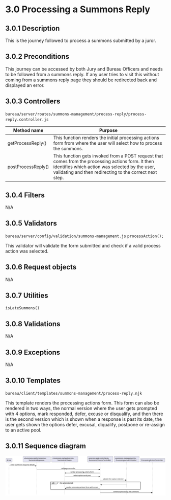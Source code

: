 # 3.0 Processing a Summons Reply
## 3.0.1 Description
This is the journey followed to process a summons submitted by a juror.

## 3.0.2 Preconditions
This journey can be accessed by both Jury and Bureau Officers and needs to be followed from a summons reply. If any user tries to visit this without coming from a summons reply page they should be redirected back and displayed an error.

## 3.0.3 Controllers
`bureau/server/routes/summons-management/process-reply/process-reply.controller.js`

| Method name | Purpose |
|-|-|
| getProcessReply() | This function renders the initial processing actions form from where the user will select how to process the summons. |
| postProcessReply() | This function gets invoked from a POST request that comes from the processing actions form. It then identifies which action was selected by the user, validating and then redirecting to the correct next step. |

## 3.0.4 Filters
N/A

## 3.0.5 Validators
`bureau/server/config/validation/summons-management.js`
`processAction();`

This validator will validate the form submitted and check if a valid process action was selected.

## 3.0.6 Request objects
N/A

## 3.0.7 Utilities
`isLateSummons()`

## 3.0.8 Validations
N/A

## 3.0.9 Exceptions
N/A

## 3.0.10 Templates
`bureau/client/templates/summons-management/process-reply.njk`

This template renders the processing actions form. This form can also be rendered in two ways, the normal version where the user gets prompted with 4 options, mark responded, defer, excuse or disqualify, and then there is the second version which is shown when a response is past its date, the user gets shown the options defer, excusal, diqualify, postpone or re-assign to an active pool.

## 3.0.11 Sequence diagram
![](../../../../umls/process-reply.svg)